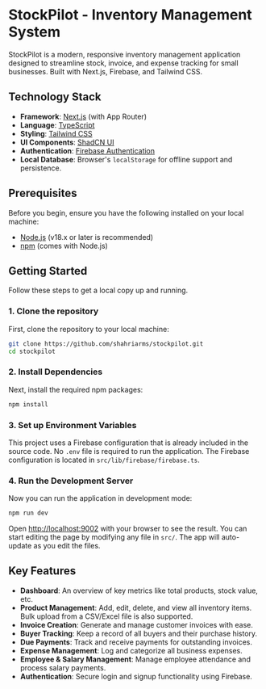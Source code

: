 # StockPilot - Inventory Management System

StockPilot is a modern, responsive inventory management application designed to streamline stock, invoice, and expense tracking for small businesses. Built with Next.js, Firebase, and Tailwind CSS.

## Technology Stack

- **Framework**: [Next.js](https://nextjs.org/) (with App Router)
- **Language**: [TypeScript](https://www.typescriptlang.org/)
- **Styling**: [Tailwind CSS](https://tailwindcss.com/)
- **UI Components**: [ShadCN UI](https://ui.shadcn.com/)
- **Authentication**: [Firebase Authentication](https://firebase.google.com/docs/auth)
- **Local Database**: Browser's `localStorage` for offline support and persistence.

## Prerequisites

Before you begin, ensure you have the following installed on your local machine:

- [Node.js](https://nodejs.org/en/) (v18.x or later is recommended)
- [npm](https://www.npmjs.com/get-npm) (comes with Node.js)

## Getting Started

Follow these steps to get a local copy up and running.

### 1. Clone the repository

First, clone the repository to your local machine:

```bash
git clone https://github.com/shahriarms/stockpilot.git
cd stockpilot
```

### 2. Install Dependencies

Next, install the required npm packages:

```bash
npm install
```

### 3. Set up Environment Variables

This project uses a Firebase configuration that is already included in the source code. No `.env` file is required to run the application. The Firebase configuration is located in `src/lib/firebase/firebase.ts`.

### 4. Run the Development Server

Now you can run the application in development mode:

```bash
npm run dev
```

Open [http://localhost:9002](http://localhost:9002) with your browser to see the result. You can start editing the page by modifying any file in `src/`. The app will auto-update as you edit the files.

## Key Features

- **Dashboard**: An overview of key metrics like total products, stock value, etc.
- **Product Management**: Add, edit, delete, and view all inventory items. Bulk upload from a CSV/Excel file is also supported.
- **Invoice Creation**: Generate and manage customer invoices with ease.
- **Buyer Tracking**: Keep a record of all buyers and their purchase history.
- **Due Payments**: Track and receive payments for outstanding invoices.
- **Expense Management**: Log and categorize all business expenses.
- **Employee & Salary Management**: Manage employee attendance and process salary payments.
- **Authentication**: Secure login and signup functionality using Firebase.
